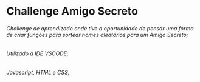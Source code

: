 # Challenge Amigo Secreto

###### Challenge de aprendizado onde tive a oportunidade de pensar uma forma de criar funções para sortear nomes aleatórios para um Amigo Secreto;
###### Utilizado a IDE VSCODE;
###### Javascript, HTML e CSS;

